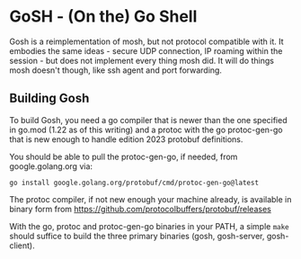 # GoSH - (On the) Go Shell

Gosh is a reimplementation of mosh, but not protocol compatible with
it. It embodies the same ideas - secure UDP connection, IP roaming
within the session - but does not implement every thing mosh did. It
will do things mosh doesn't though, like ssh agent and port
forwarding.


## Building Gosh

To build Gosh, you need a go compiler that is newer than the one
specified in go.mod (1.22 as of this writing) and a protoc with the go
protoc-gen-go that is new enough to handle edition 2023 protobuf
definitions.

You should be able to pull the protoc-gen-go, if needed, from
google.golang.org via:

`go install google.golang.org/protobuf/cmd/protoc-gen-go@latest`

The protoc compiler, if not new enough your machine already, is
available in binary form from
https://github.com/protocolbuffers/protobuf/releases

With the go, protoc and protoc-gen-go binaries in your PATH, a simple
`make` should suffice to build the three primary binaries (gosh,
gosh-server, gosh-client).
